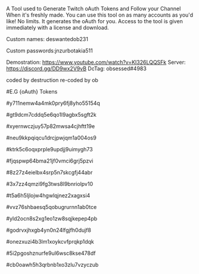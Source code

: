 A Tool used to Generate Twitch oAuth Tokens and Follow your Channel When it's freshly made.
You can use this tool on as many accounts as you'd like! No limits.
It generates the oAuth for you.
Access to the tool is given immediately with a license and download.

Custom names: deswantedob231

Custom passwords:jnzurbotakia511

Demostration: https://www.youtube.com/watch?v=KI326LQQSFk
Server: https://discord.gg/DD9wx2V9vB
DcTag: obsessed#4983

coded by destruction
re-coded by ob

#E.G {oAuth} Tokens

#y711nemw4a4mk0pry6fj8yho55154q

#gt9dcm7cddq5e6qo1l9agbx5sgft2k

#xyernwczjuy57p82mwsa4cjhftt19e

#neu9kkpqiqcu1drcjpwjqm1a004os9

#ktrk5c6oqxprple9updjj9uimygh73

#fjqspwp64bma21jf0vmci6grj5pzvi

#8z27z4eielbx4srp5n7skcgfj44abr

#3x7zz4qmzi9fg3tws8l9bnriolpv10

#t5a6h5ljlojw4hgwlqjnez2xagxsi4

#vvz76shbaesq5qobugrurnn1ab0tce

#yld2ocn8s2xg1eo1zw8sqjkepep4pb

#godrvxjhxgb4yn0n24lfgjfh0dujf8

#onezxuzi4b3lm1xoykcvfprqkp1dqk

#5i2pgoshznurfe9ul6wsc8kse478df

#cb0oawh5h3qrbnb1xo3zlu7vzyczub
